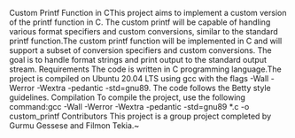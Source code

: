 Custom Printf Function in CThis project aims to implement a custom version of the printf function in C. The custom printf will be capable of handling various format specifiers and custom conversions, similar to the standard printf function.The custom printf function will be implemented in C and will support a subset of conversion specifiers and custom conversions. The goal is to handle format strings and print output to the standard output stream.
Requirements
The code is written in C programming language.The project is compiled on Ubuntu 20.04 LTS using gcc with the flags -Wall -Werror -Wextra -pedantic -std=gnu89.
The code follows the Betty style guidelines.
Compilation
To compile the project, use the following command:gcc -Wall -Werror -Wextra -pedantic -std=gnu89 *.c -o custom_printf
Contributors
This project is a group project completed by Gurmu Gessese and Filmon Tekia.~
